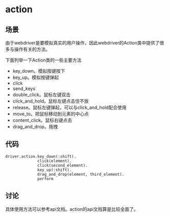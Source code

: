 action
=======

场景
----
由于webdriver是要模拟真实的用户操作，因此webdriver的Action类中提供了很多与操作有关的方法。

下面列举一下Action类的一些主要方法

* key_down。模拟按键按下
* key_up。模拟按键弹起
* click
* send_keys
* double_click。鼠标左键双击
* click_and_hold。鼠标左键点击住不放
* release。鼠标左键弹起，可以与click_and_hold配合使用
* move_to。把鼠标移动到元素的中心点
* content_click。鼠标右键点击
* drag_and_drop。拖拽

代码
----
```
driver.action.key_down(:shift).
              click(element).
              click(second_element).
              key_up(:shift).
              drag_and_drop(element, third_element).
              perform
```

讨论
----
具体使用方法可以参考api文档。action的api文档算是比较全面了。
